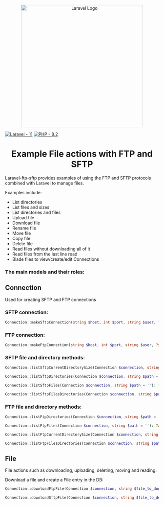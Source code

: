 <p align="center"><a href="https://laravel.com" target="_blank"><img src="https://raw.githubusercontent.com/laravel/art/master/logo-lockup/5%20SVG/2%20CMYK/1%20Full%20Color/laravel-logolockup-cmyk-red.svg" width="400" alt="Laravel Logo"></a></p>

[![Laravel - 11](https://img.shields.io/badge/Laravel-11-red)]()
[![PHP - 8.2](https://img.shields.io/badge/PHP-8.2-purple.svg)]()


<h1 align="center">Example File actions with FTP and SFTP</h1>

Laravel-ftp-sftp provides examples of using the FTP and SFTP protocols combined with Laravel to manage files.

Examples include:

- List directories
- List files and sizes
- List directories and files
- Upload file
- Download file
- Rename file
- Move file
- Copy file
- Delete file
- Read files without downloading all of it
- Read files from the last line read
- Blade files to view/create/edit Connections


### The main models and their roles:

## Connection
Used for creating SFTP and FTP connections

### SFTP connection:

```php
Connection::makeSftpConnection(string $host, int $port, string $user, ?string $password = '', int $timeout = 8, ?string $key = ''): ?SFTP
```

### FTP connection:
```php
Connection::makeFtpConnection(string $host, int $port, string $user, ?string $password = '', int $timeout = 8): ?\FTP\Connection
```

### SFTP file and directory methods:

```php
Connection::listSftpCurrentDirectorySize(Connection $connection, string $path = ''): ?array
```

```php
Connection::listSftpDirectories(Connection $connection, string $path = ''): ?array
```

```php
Connection::listSftpFiles(Connection $connection, string $path = ''): ?array
```

```php
Connection::listSftpFilesDirectories(Connection $connection, string $path = ''): ?array
```


### FTP file and directory methods:

```php
Connection::listFtpDirectories(Connection $connection, string $path = ''): ?array
```

```php
Connection::listFtpFiles(Connection $connection, string $path = ''): ?array
```

```php
Connection::listFtpCurrentDirectorySize(Connection $connection, string $path = ''): ?array
```

```php
Connection::listFtpFilesDirectories(Connection $connection, string $path = ''): ?array
```


## File
File actions such as downloading, uploading, deleting, moving and reading.

Download a file and create a File entry in the DB:

```php
Connection::downloadFtpFile(Connection $connection, string $file_to_download, string $disk, string $save_to, string $save_as): bool
```

```php
Connection::downloadSftpFile(Connection $connection, string $file_to_download, string $disk, string $save_to, string $save_as): bool
```
